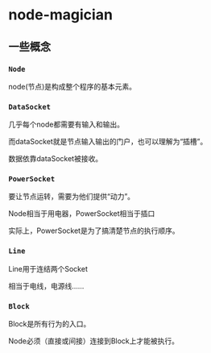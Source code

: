# node-magician

## 一些概念

### `Node`

node(节点)是构成整个程序的基本元素。

### `DataSocket`

几乎每个node都需要有输入和输出。

而dataSocket就是节点输入输出的门户，也可以理解为“插槽”。

数据依靠dataSocket被接收。

### `PowerSocket`

要让节点运转，需要为他们提供“动力”。

Node相当于用电器，PowerSocket相当于插口

实际上，PowerSocket是为了搞清楚节点的执行顺序。

### `Line`

Line用于连结两个Socket

相当于电线，电源线……

### `Block`

Block是所有行为的入口。

Node必须（直接或间接）连接到Block上才能被执行。

